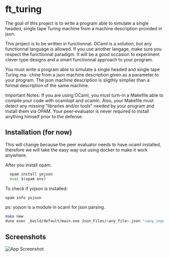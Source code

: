 
# ft_turing

The goal of this project is to write a program able to simulate a single headed, single tape Turing machine from a machine description provided in json.

This project is to be written in functionnal. OCaml is a solution, but any functionnal language is allowed. If you use another langage, make sure you respect the functionnal paradigm. It will be a good occasion to experiment clever type designs and a smart functionnal approach to your program.

You must write a program able to simulate a single headed and single tape Turing ma- chine from a json machine description given as a parameter to your program. The json machine description is sligthly simplier than a formal description of the same machine.

Important Notes:
If you are using OCaml, you must turn-in a Makefile able to compile your code with ocamlopt and ocamlc. Also, your Makefile must detect any missing "libraries and/or tools" needed by your program and install them via OPAM. Your peer-evaluator is never required to install anything himself prior to the defense.


## Installation (for now)
This will change because the peer evaluator needs to have ocaml installed, therefore we will take the easy way out using docker to make it work anywhere.

After you install opam.

```bash
  opam install yojson
  eval $(opam env)

```
To check if yojson is installed:

```bash
opam info yojson
```
ps: yojson is a module in ocaml for json parsing.
```bash
make new
dune exec _build/default/main.exe Json_Files/<any_file>.json "<any_input_like:> 111-1="
```




    
## Screenshots

![App Screenshot](https://via.placeholder.com/468x300?text=App+Screenshot+Here)

